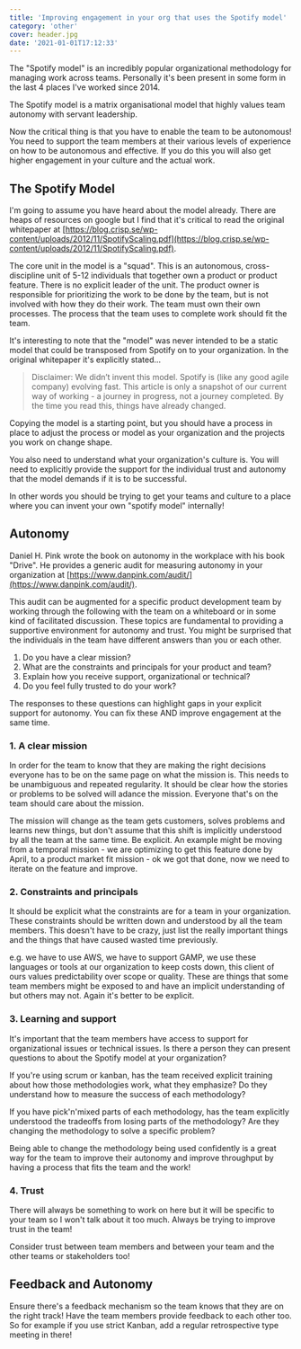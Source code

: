 ```yaml
---
title: 'Improving engagement in your org that uses the Spotify model'
category: 'other'
cover: header.jpg
date: '2021-01-01T17:12:33'
---
```


The "Spotify model" is an incredibly popular organizational methodology for managing work across teams. Personally it's been present in some form in the last 4 places I've worked since 2014.

The Spotify model is a matrix organisational model that highly values team autonomy with servant leadership.

Now the critical thing is that you have to enable the team to be autonomous! You need to support the team members at their various levels of experience on how to be autonomous and effective. If you do this you will also get higher engagement in your culture and the actual work.

<!-- end excerpt -->

## The Spotify Model

I'm going to assume you have heard about the model already. There are heaps of resources on google but I find that it's critical to read the original whitepaper at [https://blog.crisp.se/wp-content/uploads/2012/11/SpotifyScaling.pdf](https://blog.crisp.se/wp-content/uploads/2012/11/SpotifyScaling.pdf).

The core unit in the model is a "squad". This is an autonomous, cross-discipline unit of 5-12 individuals that together own a product or product feature. There is no explicit leader of the unit. The product owner is responsible for prioritizing the work to be done by the team, but is not involved with how they do their work. The team must own their own processes. The process that the team uses to complete work should fit the team.

It's interesting to note that the "model" was never intended to be a static model that could be transposed from Spotify on to your organization. In the original whitepaper it's explicitly stated...

> Disclaimer: We didn’t invent this model. Spotify is (like any good agile company) evolving fast. This article
> is only a snapshot of our current way of working - a journey in progress, not a journey completed. By the
> time you read this, things have already changed.

Copying the model is a starting point, but you should have a process in place to adjust the process or model as your organization and the projects you work on change shape.

You also need to understand what your organization's culture is. You will need to explicitly provide the support for the individual trust and autonomy that the model demands if it is to be successful.

In other words you should be trying to get your teams and culture to a place where you can invent your own "spotify model" internally!

## Autonomy

Daniel H. Pink wrote the book on autonomy in the workplace with his book "Drive". He provides a generic audit for measuring autonomy in your organization at [https://www.danpink.com/audit/](https://www.danpink.com/audit/).

This audit can be augmented for a specific product development team by working through the following with the team on a whiteboard or in some kind of facilitated discussion. These topics are fundamental to providing a supportive environment for autonomy and trust. You might be surprised that the individuals in the team have different answers than you or each other.

1. Do you have a clear mission?
2. What are the constraints and principals for your product and team?
3. Explain how you receive support, organizational or technical?
4. Do you feel fully trusted to do your work?

The responses to these questions can highlight gaps in your explicit support for autonomy. You can fix these AND improve engagement at the same time.

### 1. A clear mission

In order for the team to know that they are making the right decisions everyone has to be on the same page on what the mission is. This needs to be unambiguous and repeated regularity. It should be clear how the stories or problems to be solved will adance the mission. Everyone that's on the team should care about the mission.

The mission will change as the team gets customers, solves problems and learns new things, but don't assume that this shift is implicitly understood by all the team at the same time. Be explicit. An example might be moving from a temporal mission - we are optimizing to get this feature done by April, to a product market fit mission - ok we got that done, now we need to iterate on the feature and improve.

### 2. Constraints and principals

It should be explicit what the constraints are for a team in your organization. These constraints should be written down and understood by all the team members. This doesn't have to be crazy, just list the really important things and the things that have caused wasted time previously.

e.g. we have to use AWS, we have to support GAMP, we use these languages or tools at our organization to keep costs down, this client of ours values predictability over scope or quality. These are things that some team members might be exposed to and have an implicit understanding of but others may not. Again it's better to be explicit.

### 3. Learning and support

It's important that the team members have access to support for organizational issues or technical issues. Is there a person they can present questions to about the Spotify model at your organization?

If you're using scrum or kanban, has the team received explicit training about how those methodologies work, what they emphasize? Do they understand how to measure the success of each methodology?

If you have pick'n'mixed parts of each methodology, has the team explicitly understood the tradeoffs from losing parts of the methodology? Are they changing the methodology to solve a specific problem?

Being able to change the methodology being used confidently is a great way for the team to improve their autonomy and improve throughput by having a process that fits the team and the work!

### 4. Trust

There will always be something to work on here but it will be specific to your team so I won't talk about it too much. Always be trying to improve trust in the team!

Consider trust between team members and between your team and the other teams or stakeholders too!

## Feedback and Autonomy

Ensure there's a feedback mechanism so the team knows that they are on the right track! Have the team members provide feedback to each other too. So for example if you use strict Kanban, add a regular retrospective type meeting in there!
